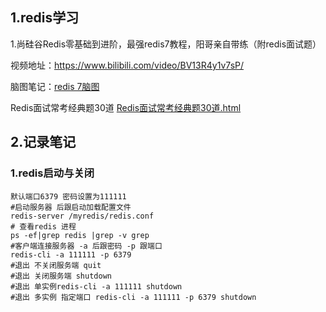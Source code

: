 ## 1.redis学习

1.尚硅谷Redis零基础到进阶，最强redis7教程，阳哥亲自带练（附redis面试题）

视频地址：https://www.bilibili.com/video/BV13R4y1v7sP/

脑图笔记：[redis 7脑图](./assets/atguigu/尚硅谷Redis7教程/脑图/Redis脑图（基础篇+高级篇）.html )

Redis面试常考经典题30道 [Redis面试常考经典题30道.html](./assets/atguigu/尚硅谷Redis7教程/Redis面试常考经典题30道.html)



## 2.记录笔记

### 1.redis启动与关闭

```shell
默认端口6379 密码设置为111111
#启动服务器 后跟启动加载配置文件
redis-server /myredis/redis.conf
# 查看redis 进程
ps -ef|grep redis |grep -v grep
#客户端连接服务器 -a 后跟密码 -p 跟端口
redis-cli -a 111111 -p 6379
#退出 不关闭服务端 quit
#退出 关闭服务端 shutdown
#退出 单实例redis-cli -a 111111 shutdown
#退出 多实例 指定端口 redis-cli -a 111111 -p 6379 shutdown
```

